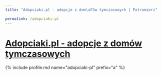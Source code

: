 ```yaml
---
title: "Adopciaki.pl - adopcje z dom\xF3w tymczasowych | Patromierz"

permalink: /adopciaki-pl
---
```


# [Adopciaki.pl - adopcje z domów tymczasowych](https://patronite.pl/adopciaki-pl)

{% include profile.md name="adopciaki-pl" prefix="a" %}
